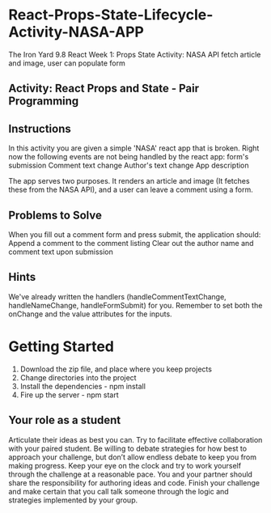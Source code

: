 # React-Props-State-Lifecycle-Activity-NASA-APP
The Iron Yard 9.8 React Week 1: Props State Activity: NASA API fetch article and image, user can populate form

## Activity: React Props and State - Pair Programming
## Instructions  
In this activity you are given a simple 'NASA' react app that is broken. Right now the following events are not being handled by the react app:
form's submission
Comment text change
Author's text change
App description  

The app serves two purposes. It renders an article and image (It fetches these from the NASA API), and a user can leave a comment using a form.

## Problems to Solve  
When you fill out a comment form and press submit, the application should:
Append a comment to the comment listing
Clear out the author name and comment text upon submission

## Hints  
We've already written the handlers (handleCommentTextChange, handleNameChange, handleFormSubmit) for you.
Remember to set both the onChange and the value attributes for the inputs.

# Getting Started
1. Download the zip file, and place where you keep projects
2. Change directories into the project
3. Install the dependencies - npm install
4. Fire up the server - npm start

## Your role as a student
Articulate their ideas as best you can. Try to facilitate effective collaboration with your paired student. Be willing to debate strategies for how best to approach your challenge, but don’t allow endless debate to keep you from making progress. Keep your eye on the clock and try to work yourself through the challenge at a reasonable pace. You and your partner should share the responsibility for authoring ideas and code. Finish your challenge and make certain that you call talk someone through the logic and strategies implemented by your group.


